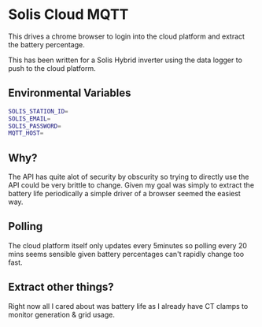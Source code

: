# Solis Cloud MQTT

This drives a chrome browser to login into the cloud platform and extract the battery percentage.

This has been written for a Solis Hybrid inverter using the data logger to push to the cloud platform.

## Environmental Variables

```bash
SOLIS_STATION_ID=
SOLIS_EMAIL=
SOLIS_PASSWORD=
MQTT_HOST=
```

## Why?

The API has quite alot of security by obscurity so trying to directly use the API could be very brittle to change. 
Given my goal was simply to extract the battery life periodically a simple driver of a browser seemed the easiest way.

## Polling

The cloud platform itself only updates every 5minutes so polling every 20 mins seems sensible given battery percentages
can't rapidly change too fast.

## Extract other things?

Right now all I cared about was battery life as I already have CT clamps to monitor generation & grid usage.
